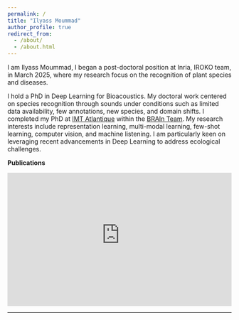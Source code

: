 ```yaml
---
permalink: /
title: "Ilyass Moummad"
author_profile: true
redirect_from: 
  - /about/
  - /about.html
---
```


I am Ilyass Moummad, I began a post-doctoral position at Inria, IROKO team, in March 2025, where my research focus on the recognition of plant species and diseases.

I hold a PhD in Deep Learning for Bioacoustics. My doctoral work centered on species recognition through sounds under conditions such as limited data availability, few annotations, new species, and domain shifts. I completed my PhD at [IMT Atlantique](www.imt-atlantique.fr/) within the [BRAIn Team](https://www.imt-atlantique.fr/en/research-innovation/teams/brain). My research interests include representation learning, multi-modal learning, few-shot learning, computer vision, and machine listening. I am particularly keen on leveraging recent advancements in Deep Learning to address ecological challenges. 

**Publications**

<iframe src="https://haltools.archives-ouvertes.fr/Public/afficheRequetePubli.php?auteur_exp=Ilyass+Moummad&CB_auteur=oui&CB_titre=oui&CB_article=oui&langue=Anglais&tri_exp=annee_publi&tri_exp2=typdoc&tri_exp3=date_publi&ordre_aff=TA&Fen=Aff&css=../css/VisuRubriqueEncadre.css" width="100%" height="300" frameborder="0"></iframe>

---